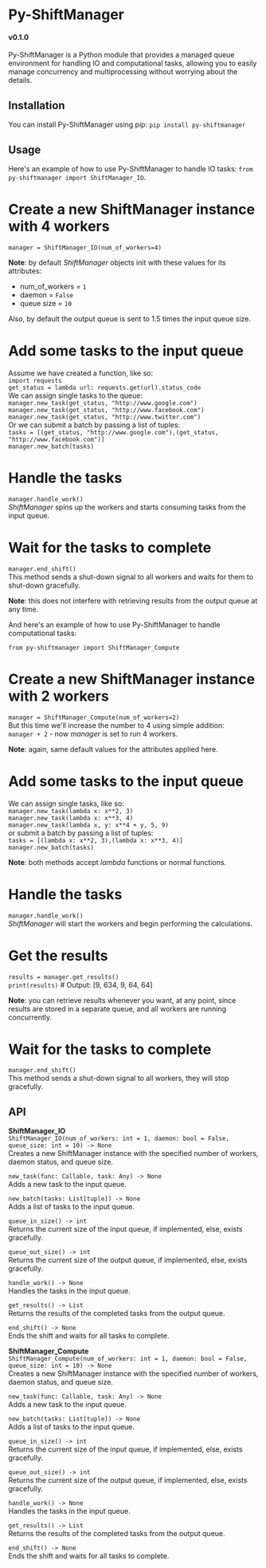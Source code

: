 # Py-ShiftManager
#### v0.1.0

Py-ShiftManager is a Python module that provides a managed queue environment for handling IO and computational tasks, allowing you to easily manage concurrency and multiprocessing without worrying about the details.

## Installation
You can install Py-ShiftManager using pip:
`pip install py-shiftmanager`

## Usage
Here's an example of how to use Py-ShiftManager to handle IO tasks:
`from py-shiftmanager import ShiftManager_IO`.

# Create a new ShiftManager instance with 4 workers
`manager = ShiftManager_IO(num_of_workers=4)`  

**Note**: by default *ShiftManager* objects init with these values for its attributes:
* num_of_workers = `1`
* daemon = `False`
* queue size = `10`    

Also, by default the output queue is sent to 1.5 times the input queue size.
  
# Add some tasks to the input queue
Assume we have created a function, like so:  
`import requests`  
`get_status = lambda url: requests.get(url).status_code`  
We can assign single tasks to the queue:  
`manager.new_task(get_status, "http://www.google.com")`  
`manager.new_task(get_status, "http://www.facebook.com")`  
`manager.new_task(get_status, "http://www.twitter.com")`   
Or we can submit a batch by passing a list of tuples:  
`tasks = [(get_status, "http://www.google.com"),(get_status, "http://www.facebook.com")]`  
`manager.new_batch(tasks)`

# Handle the tasks
`manager.handle_work()`  
*ShiftManager* spins up the workers and starts consuming tasks from the input queue.

# Wait for the tasks to complete
`manager.end_shift()`  
This method sends a shut-down signal to all workers and waits for them to shut-down gracefully.

**Note**: this does not interfere with retrieving results from the output queue at any time.
  

And here's an example of how to use Py-ShiftManager to handle computational tasks:

`from py-shiftmanager import ShiftManager_Compute`  

# Create a new ShiftManager instance with 2 workers
`manager = ShiftManager_Compute(num_of_workers=2)`  
But this time we'll increase the number to 4 using simple addition:  
`manager + 2` - now *manager* is set to run 4 workers.

**Note**: again, same default values for the attributes applied here.

# Add some tasks to the input queue
We can assign single tasks, like so:  
`manager.new_task(lambda x: x**2, 3)`  
`manager.new_task(lambda x: x**3, 4)`  
`manager.new_task(lambda x, y: x**4 + y, 5, 9)`  
or submit a batch by passing a list of tuples:  
`tasks = [(lambda x: x**2, 3),(lambda x: x**3, 4)]`
`manager.new_batch(tasks)`

**Note**: both methods accept *lambda* functions or normal functions.

# Handle the tasks
`manager.handle_work()`  
*ShiftManager* will start the workers and begin performing the calculations.

# Get the results
`results = manager.get_results()`  
`print(results)` # Output: [9, 634, 9, 64, 64]

**Note**: you can retrieve results whenever you want, at any point, since results are stored in a separate queue, and all workers are running concurrently.

# Wait for the tasks to complete
`manager.end_shift()`  
This method sends a shut-down signal to all workers, they will stop gracefully.

## API

**ShiftManager_IO**  
`ShiftManager_IO(num_of_workers: int = 1, daemon: bool = False, queue_size: int = 10) -> None`  
Creates a new ShiftManager instance with the specified number of workers, daemon status, and queue size.

`new_task(func: Callable, task: Any) -> None`  
Adds a new task to the input queue.

`new_batch(tasks: List[tuple]) -> None`  
Adds a list of tasks to the input queue.

`queue_in_size() -> int`  
Returns the current size of the input queue, if implemented, else, exists gracefully.

`queue_out_size() -> int`  
Returns the current size of the output queue, if implemented, else, exists gracefully.

`handle_work() -> None`  
Handles the tasks in the input queue.

`get_results() -> List`  
Returns the results of the completed tasks from the output queue.

`end_shift() -> None`  
Ends the shift and waits for all tasks to complete.

**ShiftManager_Compute**  
`ShiftManager_Compute(num_of_workers: int = 1, daemon: bool = False, queue_size: int = 10) -> None`  
Creates a new ShiftManager instance with the specified number of workers, daemon status, and queue size.

`new_task(func: Callable, task: Any) -> None`  
Adds a new task to the input queue.

`new_batch(tasks: List[tuple]) -> None`  
Adds a list of tasks to the input queue.

`queue_in_size() -> int`  
Returns the current size of the input queue, if implemented, else, exists gracefully.

`queue_out_size() -> int`  
Returns the current size of the output queue, if implemented, else, exists gracefully.

`handle_work() -> None`  
Handles the tasks in the input queue.

`get_results() -> List`  
Returns the results of the completed tasks from the output queue.

`end_shift() -> None`  
Ends the shift and waits for all tasks to complete.
